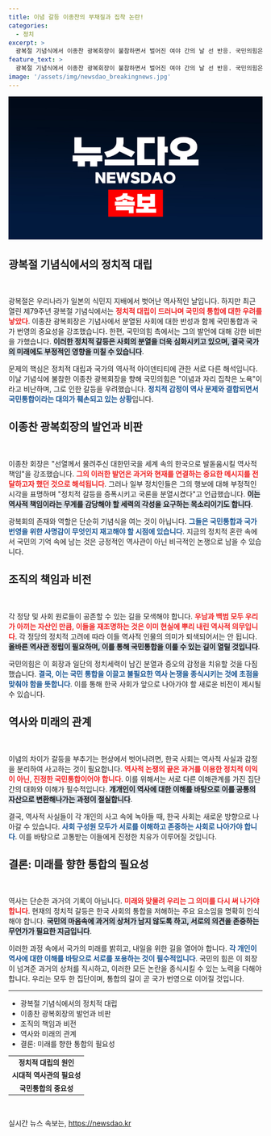 ```yaml
---
title: 이념 갈등 이종찬의 부채질과 집착 논란!
categories:
  - 정치
excerpt: >
  광복절 기념식에서 이종찬 광복회장이 불참하면서 벌어진 여야 간의 날 선 반응. 국민의힘은 그의 행동을 비판하며, 이념 갈등이 대한민국을 분열시켰다고 경고했다. 진정한 통합과 국가 번영이 필요한 때다. 클릭 이유가 될 만한 정치적 파장과 역사적 논쟁을 다룬다!
feature_text: >
  광복절 기념식에서 이종찬 광복회장이 불참하면서 벌어진 여야 간의 날 선 반응. 국민의힘은 그의 행동을 비판하며, 이념 갈등이 대한민국을 분열시켰다고 경고했다. 진정한 통합과 국가 번영이 필요한 때다. 클릭 이유가 될 만한 정치적 파장과 역사적 논쟁을 다룬다!
image: '/assets/img/newsdao_breakingnews.jpg'
---
```


<p><img src="/assets/img/newsdao_breakingnews.jpg" alt="koreaapp 속보" /></p>

<h2 data-ke-size="size26">광복절 기념식에서의 정치적 대립</h2>

<p data-ke-size="size16">&nbsp;</p>

<p data-ke-size="size16">광복절은 우리나라가 일본의 식민지 지배에서 벗어난 역사적인 날입니다. 하지만 최근 열린 제79주년 광복절 기념식에서는 <b><span style="color: #ee2323;">정치적 대립이 드러나며 국민의 통합에 대한 우려를 낳았다</span></b>. 이종찬 광복회장은 기념사에서 분열된 사회에 대한 반성과 함께 국민통합과 국가 번영의 중요성을 강조했습니다. 한편, 국민의힘 측에서는 그의 발언에 대해 강한 비판을 가했습니다. <b><span style="background-color: #21538527;">이러한 정치적 갈등은 사회의 분열을 더욱 심화시키고 있으며, 결국 국가의 미래에도 부정적인 영향을 미칠 수 있습니다</span></b>.</p>

<p data-ke-size="size16">문제의 핵심은 정치적 대립과 국가의 역사적 아이덴티티에 관한 서로 다른 해석입니다. 이날 기념식에 불참한 이종찬 광복회장을 향해 국민의힘은 "이념과 자리 집착은 노욕"이라고 비난하며, 그로 인한 갈등을 우려했습니다. <b><span style="color: #1a5490;">정치적 감정이 역사 문제와 결합되면서 국민통합이라는 대의가 훼손되고 있는 상황</span></b>입니다.</p>

<h2 data-ke-size="size26">이종찬 광복회장의 발언과 비판</h2>

<p data-ke-size="size16">&nbsp;</p>

<p data-ke-size="size16">이종찬 회장은 "선열께서 물려주신 대한민국을 세계 속의 한국으로 발돋움시킬 역사적 책임"을 강조했습니다. <b><span style="color: #ee2323;">그의 이러한 발언은 과거와 현재를 연결하는 중요한 메시지를 전달하고자 했던 것으로 해석됩니다</span></b>. 그러나 일부 정치인들은 그의 행보에 대해 부정적인 시각을 표명하며 "정치적 갈등을 증폭시키고 국론을 분열시켰다"고 언급했습니다. <b><span style="background-color: #21538527;">이는 역사적 책임이라는 무게를 감당해야 할 세력의 각성을 요구하는 목소리이기도 합니다</span></b>.</p>

<p data-ke-size="size16">광복회의 존재와 역할은 단순히 기념식을 여는 것이 아닙니다. <b><span style="color: #1a5490;">그들은 국민통합과 국가 번영을 위한 사명감이 무엇인지 재고해야 할 시점에 있습니다</span></b>. 지금의 정치적 혼란 속에서 국민의 기억 속에 남는 것은 긍정적인 역사관이 아닌 비극적인 논쟁으로 남을 수 있습니다.</p>

<h2 data-ke-size="size26">조직의 책임과 비전</h2>

<p data-ke-size="size16">&nbsp;</p>

<p data-ke-size="size16">각 정당 및 사회 원로들이 공존할 수 있는 길을 모색해야 합니다. <b><span style="color: #ee2323;">우남과 백범 모두 우리가 아끼는 자산인 만큼, 이들을 재조명하는 것은 이미 현실에 뿌리 내린 역사적 의무입니다</span></b>. 각 정당의 정치적 고려에 따라 이들 역사적 인물의 의미가 퇴색되어서는 안 됩니다. <b><span style="background-color: #21538527;">올바른 역사관 정립이 필요하며, 이를 통해 국민통합을 이룰 수 있는 길이 열릴 것입니다</span></b>.</p>

<p data-ke-size="size16">국민의힘은 이 회장과 일단의 정치세력이 남긴 분열과 증오의 감정을 치유할 것을 다짐했습니다. <b><span style="color: #1a5490;">결국, 이는 국민 통합을 이끌고 불필요한 역사 논쟁을 종식시키는 것에 초점을 맞춰야 함을 뜻합니다</span></b>. 이를 통해 한국 사회가 앞으로 나아가야 할 새로운 비전이 제시될 수 있습니다.</p>

<h2 data-ke-size="size26">역사와 미래의 관계</h2>

<p data-ke-size="size16">&nbsp;</p>

<p data-ke-size="size16">이념의 차이가 갈등을 부추기는 현상에서 벗어나려면, 한국 사회는 역사적 사실과 감정을 분리하여 사고하는 것이 필요합니다. <b><span style="color: #ee2323;">역사적 논쟁의 끝은 과거를 이용한 정치적 이익이 아닌, 진정한 국민통합이어야 합니다</span></b>. 이를 위해서는 서로 다른 이해관계를 가진 집단 간의 대화와 이해가 필수적입니다. <b><span style="background-color: #21538527;">개개인이 역사에 대한 이해를 바탕으로 이를 공통의 자산으로 변환해나가는 과정이 절실합니다</span></b>.</p>

<p data-ke-size="size16">결국, 역사적 사실들이 각 개인의 사고 속에 녹아들 때, 한국 사회는 새로운 방향으로 나아갈 수 있습니다. <b><span style="color: #1a5490;">사회 구성원 모두가 서로를 이해하고 존중하는 사회로 나아가야 합니다</span></b>. 이를 바탕으로 고통받는 이들에게 진정한 치유가 이루어질 것입니다.</p>

<h2 data-ke-size="size26">결론: 미래를 향한 통합의 필요성</h2>

<p data-ke-size="size16">&nbsp;</p>

<p data-ke-size="size16">역사는 단순한 과거의 기록이 아닙니다. <b><span style="color: #ee2323;">미래와 맞물려 우리는 그 의미를 다시 써 나가야 합니다</span></b>. 현재의 정치적 갈등은 한국 사회의 통합을 저해하는 주요 요소임을 명확히 인식해야 합니다. <b><span style="background-color: #21538527;">국민의 마음속에 과거의 상처가 남지 않도록 하고, 서로의 의견을 존중하는 무언가가 필요한 지금입니다</span></b>.</p>

<p data-ke-size="size16">이러한 과정 속에서 국가의 미래를 밝히고, 내일을 위한 길을 열어야 합니다. <b><span style="color: #1a5490;">각 개인이 역사에 대한 이해를 바탕으로 서로를 포용하는 것이 필수적입니다</span></b>. 국민의 힘은 이 회장이 넘겨준 과거의 상처를 직시하고, 이러한 모든 논란을 종식시킬 수 있는 노력을 다해야 합니다. 우리는 모두 한 집단이며, 통합의 길이 곧 국가 번영으로 이어질 것입니다.</p>

<hr>

<ul>
    <li>광복절 기념식에서의 정치적 대립</li>
    <li>이종찬 광복회장의 발언과 비판</li>
    <li>조직의 책임과 비전</li>
    <li>역사와 미래의 관계</li>
    <li>결론: 미래를 향한 통합의 필요성</li>
</ul>

<table style="width: 100%;">
    <tr>
        <td style="text-align: center; height: 17px;"><b>정치적 대립의 원인</b></td>
    </tr>
    <tr>
        <td style="text-align: center; height: 17px;"><b>시대적 역사관의 필요성</b></td>
    </tr>
    <tr>
        <td style="text-align: center; height: 17px;"><b>국민통합의 중요성</b></td>
    </tr>
</table>

<p data-ke-size="size16">&nbsp;</p>
실시간 뉴스 속보는, <a href="https://newsdao.kr" rel="dofollow">https://newsdao.kr</a>



